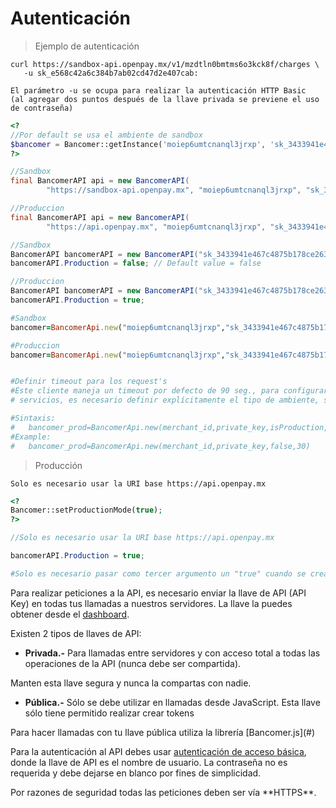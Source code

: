 
# Autenticación

> Ejemplo de autenticación

```shell
curl https://sandbox-api.openpay.mx/v1/mzdtln0bmtms6o3kck8f/charges \
   -u sk_e568c42a6c384b7ab02cd47d2e407cab:

El parámetro -u se ocupa para realizar la autenticación HTTP Basic 
(al agregar dos puntos después de la llave privada se previene el uso de contraseña)
```

```php
<?
//Por default se usa el ambiente de sandbox
$bancomer = Bancomer::getInstance('moiep6umtcnanql3jrxp', 'sk_3433941e467c4875b178ce26348b0fac');
?>
```

```java
//Sandbox
final BancomerAPI api = new BancomerAPI(
        "https://sandbox-api.openpay.mx", "moiep6umtcnanql3jrxp", "sk_3433941e467c4875b178ce26348b0fac");

//Produccion
final BancomerAPI api = new BancomerAPI(
        "https://api.openpay.mx", "moiep6umtcnanql3jrxp", "sk_3433941e467c4875b178ce26348b0fac");
```

```csharp
//Sandbox
BancomerAPI bancomerAPI = new BancomerAPI("sk_3433941e467c4875b178ce26348b0fac", "moiep6umtcnanql3jrxp");
bancomerAPI.Production = false; // Default value = false

//Produccion
BancomerAPI bancomerAPI = new BancomerAPI("sk_3433941e467c4875b178ce26348b0fac", "moiep6umtcnanql3jrxp");
bancomerAPI.Production = true;
```

```ruby
#Sandbox
bancomer=BancomerApi.new("moiep6umtcnanql3jrxp","sk_3433941e467c4875b178ce26348b0fac")

#Produccion
bancomer=BancomerApi.new("moiep6umtcnanql3jrxp","sk_3433941e467c4875b178ce26348b0fac", true)


#Definir timeout para los request's
#Este cliente maneja un timeout por defecto de 90 seg., para configurar el timeout usado para crear los request a los 
# servicios, es necesario definir explícitamente el tipo de ambiente, seguido del nuevo valor del timeout para el request:

#Sintaxis:
#   bancomer_prod=BancomerApi.new(merchant_id,private_key,isProduction,timeout)
#Example:
#   bancomer_prod=BancomerApi.new(merchant_id,private_key,false,30)
```

> Producción

```shell
Solo es necesario usar la URI base https://api.openpay.mx
```

```php
<?
Bancomer::setProductionMode(true);
?>
```

```java
//Solo es necesario usar la URI base https://api.openpay.mx
```

```csharp
bancomerAPI.Production = true;
```

```ruby
#Solo es necesario pasar como tercer argumento un "true" cuando se crea el objeto BancomerApi
```

Para realizar peticiones a la API, es necesario enviar la llave de API (API Key) en todas tus llamadas a nuestros  servidores. ​La llave la puedes obtener desde el [dashboard](https://sandbox-bancomer.bancomer.mx/login).

Existen 2 tipos de llaves de API:

* **Privada.-**
Para llamadas entre servidores y con acceso total a todas las operaciones de la API (nunca debe ser  compartida).

<aside class="warning">
Manten esta llave segura y nunca la compartas con nadie.
</aside>

* **Pública.-**
Sólo se debe utilizar en llamadas desde JavaScript. Esta llave sólo tiene permitido realizar crear tokens

<aside class="notice">
Para hacer llamadas con tu llave pública utiliza la librería [Bancomer.js](#)
</aside>

Para la autenticación al API debes usar [autenticación de acceso básica](http://es.wikipedia.org/wiki/Autenticación_de_acceso_básica), donde la llave de API es el nombre de usuario. La contraseña no es requerida y debe dejarse en blanco por fines de simplicidad.

<aside class="notice">
Por razones de seguridad todas las peticiones deben ser vía **HTTPS**.
</aside>
